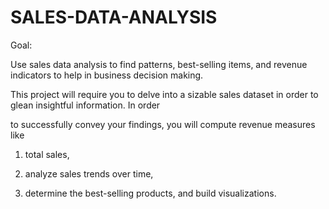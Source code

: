 # SALES-DATA-ANALYSIS

Goal:

Use sales data analysis to find patterns, best-selling items, and revenue indicators to help in business decision making.

This project will require you to delve into a sizable sales dataset in order to glean insightful information. In order

to successfully convey your findings, you will compute revenue measures like

1. total sales,
   
2. analyze sales trends over time,
   
3. determine the best-selling products, and build visualizations.
